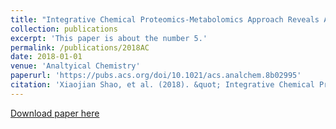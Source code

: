 ```yaml
---
title: "Integrative Chemical Proteomics-Metabolomics Approach Reveals Acaca/Acacb as Direct Molecular Targets of PFOA"
collection: publications
excerpt: 'This paper is about the number 5.'
permalink: /publications/2018AC
date: 2018-01-01
venue: 'Analtyical Chemistry'
paperurl: 'https://pubs.acs.org/doi/10.1021/acs.analchem.8b02995'
citation: 'Xiaojian Shao, et al. (2018). &quot; Integrative Chemical Proteomics-Metabolomics Approach Reveals Acaca/Acacb as Direct Molecular Targets of PFOA.&quot; <i>Analtyical Chemistry</i>. 1(1).'
---
```


[Download paper here](https://github.com/rocketjishao/rocketjishao.github.io/blob/master/files/2018AC.pdf)
